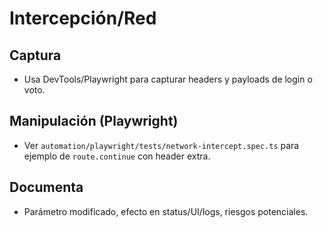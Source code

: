 # Intercepción/Red

## Captura
- Usa DevTools/Playwright para capturar headers y payloads de login o voto.

## Manipulación (Playwright)
- Ver `automation/playwright/tests/network-intercept.spec.ts` para ejemplo de `route.continue` con header extra.

## Documenta
- Parámetro modificado, efecto en status/UI/logs, riesgos potenciales.
